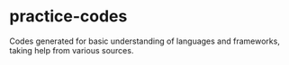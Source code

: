 # practice-codes
Codes generated for basic understanding of languages and frameworks, taking help from various sources.
